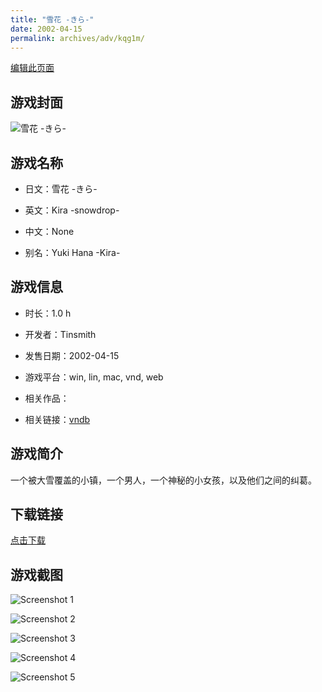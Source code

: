 ```yaml
---
title: "雪花 -きら-"
date: 2002-04-15
permalink: archives/adv/kqg1m/
---
```

[编辑此页面](https://github.com/ACG-3/ADV3-source/blob/main/source/_posts/SNOW.md)

## 游戏封面

![雪花 -きら-](https://pan.timero.xyz/d/onedrive/img_lib_001/SNOW_cover.avif)


## 游戏名称

- 日文：雪花 -きら-
- 英文：Kira -snowdrop-
- 中文：None

- 别名：Yuki Hana -Kira-


## 游戏信息

- 时长：1.0 h
- 开发者：Tinsmith
- 发售日期：2002-04-15
- 游戏平台：win, lin, mac, vnd, web
- 相关作品：

- 相关链接：[vndb](https://vndb.org/v6)


## 游戏简介

一个被大雪覆盖的小镇，一个男人，一个神秘的小女孩，以及他们之间的纠葛。


## 下载链接

[点击下载](https://pan.timero.xyz/onedrive/adv_lib_001/SNOW)


## 游戏截图


![Screenshot 1](https://pan.timero.xyz/d/onedrive/img_lib_001/SNOW_Screenshot_1.avif)

![Screenshot 2](https://pan.timero.xyz/d/onedrive/img_lib_001/SNOW_Screenshot_2.avif)

![Screenshot 3](https://pan.timero.xyz/d/onedrive/img_lib_001/SNOW_Screenshot_3.avif)

![Screenshot 4](https://pan.timero.xyz/d/onedrive/img_lib_001/SNOW_Screenshot_4.avif)

![Screenshot 5](https://pan.timero.xyz/d/onedrive/img_lib_001/SNOW_Screenshot_5.avif)

